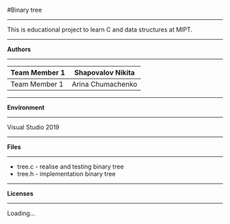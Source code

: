 #Binary tree

***
This is educational project to learn C and data structures at MIPT.
***
**Authors**
***
Team Member 1 | Shapovalov Nikita
--------------|-------------------
Team Member 1 | Arina Chumachenko
***
**Environment**
***
Visual Studio 2019
***
**Files**
***
* tree.c - realise and testing binary tree
* tree.h - implementation binary tree

***
**Licenses**
***
Loading...
